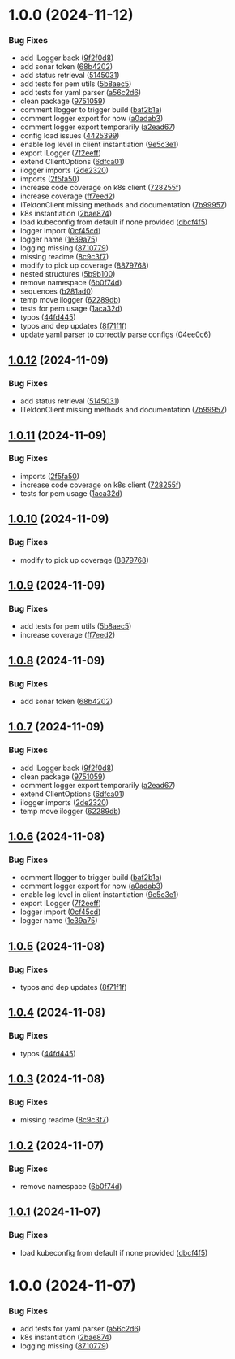 # 1.0.0 (2024-11-12)


### Bug Fixes

* add ILogger back ([9f2f0d8](https://github.com/SailfinIO/tekton/commit/9f2f0d83160725ca21c695e1c605e3126e6d4875))
* add sonar token ([68b4202](https://github.com/SailfinIO/tekton/commit/68b42020fc028b051a3c74970187bf51aa54c116))
* add status retrieval ([5145031](https://github.com/SailfinIO/tekton/commit/51450311ca7b215746fcdcd9cc36efbb4375e81a))
* add tests for pem utils ([5b8aec5](https://github.com/SailfinIO/tekton/commit/5b8aec52b9cbbe93654b879313e676b2cebfef2c))
* add tests for yaml parser ([a56c2d6](https://github.com/SailfinIO/tekton/commit/a56c2d6d252618c9744ff2c3cf6a9a862f38e466))
* clean package ([9751059](https://github.com/SailfinIO/tekton/commit/9751059c64c644599655c4d4b1e35ebd04d147ac))
* comment Ilogger to trigger build ([baf2b1a](https://github.com/SailfinIO/tekton/commit/baf2b1a2a6f052442a0a1472ab9bb3f74f10f6a5))
* comment logger export for now ([a0adab3](https://github.com/SailfinIO/tekton/commit/a0adab3424498dfbdcfdded6cff2a08b2a6ea2bb))
* comment logger export temporarily ([a2ead67](https://github.com/SailfinIO/tekton/commit/a2ead6779c4fa394ffa1dc010f6d45ac28861011))
* config load issues ([4425399](https://github.com/SailfinIO/tekton/commit/4425399634d6d530e1889183aaacb1e4a49a63e1))
* enable log level in client instantiation ([9e5c3e1](https://github.com/SailfinIO/tekton/commit/9e5c3e1bde1eca2f123d3bfe10820edcd260faa8))
* export ILogger ([7f2eeff](https://github.com/SailfinIO/tekton/commit/7f2eeff10725076bf276e47d9e1d6abcad4cd3ae))
* extend ClientOptions ([6dfca01](https://github.com/SailfinIO/tekton/commit/6dfca01a283d2097e9f8c28cc3b2df4dc1de1278))
* ilogger imports ([2de2320](https://github.com/SailfinIO/tekton/commit/2de2320ada7b28d78386d10b190a0b5d3c0f9920))
* imports ([2f5fa50](https://github.com/SailfinIO/tekton/commit/2f5fa50c85c2769e8444fde2401280f92188b8bb))
* increase code coverage on k8s client ([728255f](https://github.com/SailfinIO/tekton/commit/728255ffded32909978ff88b7685cb485f743d69))
* increase coverage ([ff7eed2](https://github.com/SailfinIO/tekton/commit/ff7eed29bc771bb3c06b8b0d69bc6ace97f5eab9))
* ITektonClient missing methods and documentation ([7b99957](https://github.com/SailfinIO/tekton/commit/7b99957e159a1a0a992ed19a6eaad120b0033dfd))
* k8s instantiation ([2bae874](https://github.com/SailfinIO/tekton/commit/2bae8744c0fc8c1b68f41e9a62d70072e5f46299))
* load kubeconfig from default if none provided ([dbcf4f5](https://github.com/SailfinIO/tekton/commit/dbcf4f5c9308345bc00b9a28dd41b6c46133a096))
* logger import ([0cf45cd](https://github.com/SailfinIO/tekton/commit/0cf45cd7038dcfbe777592614b5bf2b19b0328b4))
* logger name ([1e39a75](https://github.com/SailfinIO/tekton/commit/1e39a7530c03a627d23aafe6418b5c6b130e5c5c))
* logging missing ([8710779](https://github.com/SailfinIO/tekton/commit/8710779f095f77f2f6d907f31ef9aa798bc22fbc))
* missing readme ([8c9c3f7](https://github.com/SailfinIO/tekton/commit/8c9c3f7c1f5c4317650e6962fe76332e52ef9a1f))
* modify to pick up coverage ([8879768](https://github.com/SailfinIO/tekton/commit/887976869636c3d5d2cda1eacd223d0299fd4863))
* nested structures ([5b9b100](https://github.com/SailfinIO/tekton/commit/5b9b1003c8f49f88920d408aead01eee08e287be))
* remove namespace ([6b0f74d](https://github.com/SailfinIO/tekton/commit/6b0f74ddbb4f6cf336e4d1b2002b8b974c82973c))
* sequences ([b281ad0](https://github.com/SailfinIO/tekton/commit/b281ad07b6891afbeb7913c3f28418d0d7e7e550))
* temp move ilogger ([62289db](https://github.com/SailfinIO/tekton/commit/62289db777e4f915897a42ca264d772f14934b16))
* tests for pem usage ([1aca32d](https://github.com/SailfinIO/tekton/commit/1aca32db6c8119c5b014354502230fb6903abed1))
* typos ([44fd445](https://github.com/SailfinIO/tekton/commit/44fd445642b240bbcf0f9dc200c829d5eb11a6ab))
* typos and dep updates ([8f71f1f](https://github.com/SailfinIO/tekton/commit/8f71f1f36c9a0cb0c99d0cb038b2e84c6f04b585))
* update yaml parser to correctly parse configs ([04ee0c6](https://github.com/SailfinIO/tekton/commit/04ee0c6307634e0bb2015780bcfc423a6bfe12a6))

## [1.0.12](https://github.com/SailfinIO/tekton/compare/v1.0.11...v1.0.12) (2024-11-09)


### Bug Fixes

* add status retrieval ([5145031](https://github.com/SailfinIO/tekton/commit/51450311ca7b215746fcdcd9cc36efbb4375e81a))
* ITektonClient missing methods and documentation ([7b99957](https://github.com/SailfinIO/tekton/commit/7b99957e159a1a0a992ed19a6eaad120b0033dfd))

## [1.0.11](https://github.com/SailfinIO/tekton/compare/v1.0.10...v1.0.11) (2024-11-09)


### Bug Fixes

* imports ([2f5fa50](https://github.com/SailfinIO/tekton/commit/2f5fa50c85c2769e8444fde2401280f92188b8bb))
* increase code coverage on k8s client ([728255f](https://github.com/SailfinIO/tekton/commit/728255ffded32909978ff88b7685cb485f743d69))
* tests for pem usage ([1aca32d](https://github.com/SailfinIO/tekton/commit/1aca32db6c8119c5b014354502230fb6903abed1))

## [1.0.10](https://github.com/SailfinIO/tekton/compare/v1.0.9...v1.0.10) (2024-11-09)


### Bug Fixes

* modify to pick up coverage ([8879768](https://github.com/SailfinIO/tekton/commit/887976869636c3d5d2cda1eacd223d0299fd4863))

## [1.0.9](https://github.com/SailfinIO/tekton/compare/v1.0.8...v1.0.9) (2024-11-09)


### Bug Fixes

* add tests for pem utils ([5b8aec5](https://github.com/SailfinIO/tekton/commit/5b8aec52b9cbbe93654b879313e676b2cebfef2c))
* increase coverage ([ff7eed2](https://github.com/SailfinIO/tekton/commit/ff7eed29bc771bb3c06b8b0d69bc6ace97f5eab9))

## [1.0.8](https://github.com/SailfinIO/tekton/compare/v1.0.7...v1.0.8) (2024-11-09)


### Bug Fixes

* add sonar token ([68b4202](https://github.com/SailfinIO/tekton/commit/68b42020fc028b051a3c74970187bf51aa54c116))

## [1.0.7](https://github.com/SailfinIO/tekton/compare/v1.0.6...v1.0.7) (2024-11-09)


### Bug Fixes

* add ILogger back ([9f2f0d8](https://github.com/SailfinIO/tekton/commit/9f2f0d83160725ca21c695e1c605e3126e6d4875))
* clean package ([9751059](https://github.com/SailfinIO/tekton/commit/9751059c64c644599655c4d4b1e35ebd04d147ac))
* comment logger export temporarily ([a2ead67](https://github.com/SailfinIO/tekton/commit/a2ead6779c4fa394ffa1dc010f6d45ac28861011))
* extend ClientOptions ([6dfca01](https://github.com/SailfinIO/tekton/commit/6dfca01a283d2097e9f8c28cc3b2df4dc1de1278))
* ilogger imports ([2de2320](https://github.com/SailfinIO/tekton/commit/2de2320ada7b28d78386d10b190a0b5d3c0f9920))
* temp move ilogger ([62289db](https://github.com/SailfinIO/tekton/commit/62289db777e4f915897a42ca264d772f14934b16))

## [1.0.6](https://github.com/SailfinIO/tekton/compare/v1.0.5...v1.0.6) (2024-11-08)


### Bug Fixes

* comment Ilogger to trigger build ([baf2b1a](https://github.com/SailfinIO/tekton/commit/baf2b1a2a6f052442a0a1472ab9bb3f74f10f6a5))
* comment logger export for now ([a0adab3](https://github.com/SailfinIO/tekton/commit/a0adab3424498dfbdcfdded6cff2a08b2a6ea2bb))
* enable log level in client instantiation ([9e5c3e1](https://github.com/SailfinIO/tekton/commit/9e5c3e1bde1eca2f123d3bfe10820edcd260faa8))
* export ILogger ([7f2eeff](https://github.com/SailfinIO/tekton/commit/7f2eeff10725076bf276e47d9e1d6abcad4cd3ae))
* logger import ([0cf45cd](https://github.com/SailfinIO/tekton/commit/0cf45cd7038dcfbe777592614b5bf2b19b0328b4))
* logger name ([1e39a75](https://github.com/SailfinIO/tekton/commit/1e39a7530c03a627d23aafe6418b5c6b130e5c5c))

## [1.0.5](https://github.com/SailfinIO/tekton/compare/v1.0.4...v1.0.5) (2024-11-08)


### Bug Fixes

* typos and dep updates ([8f71f1f](https://github.com/SailfinIO/tekton/commit/8f71f1f36c9a0cb0c99d0cb038b2e84c6f04b585))

## [1.0.4](https://github.com/SailfinIO/tekton/compare/v1.0.3...v1.0.4) (2024-11-08)


### Bug Fixes

* typos ([44fd445](https://github.com/SailfinIO/tekton/commit/44fd445642b240bbcf0f9dc200c829d5eb11a6ab))

## [1.0.3](https://github.com/SailfinIO/tekton/compare/v1.0.2...v1.0.3) (2024-11-08)


### Bug Fixes

* missing readme ([8c9c3f7](https://github.com/SailfinIO/tekton/commit/8c9c3f7c1f5c4317650e6962fe76332e52ef9a1f))

## [1.0.2](https://github.com/SailfinIO/tekton/compare/v1.0.1...v1.0.2) (2024-11-07)


### Bug Fixes

* remove namespace ([6b0f74d](https://github.com/SailfinIO/tekton/commit/6b0f74ddbb4f6cf336e4d1b2002b8b974c82973c))

## [1.0.1](https://github.com/SailfinIO/tekton/compare/v1.0.0...v1.0.1) (2024-11-07)


### Bug Fixes

* load kubeconfig from default if none provided ([dbcf4f5](https://github.com/SailfinIO/tekton/commit/dbcf4f5c9308345bc00b9a28dd41b6c46133a096))

# 1.0.0 (2024-11-07)


### Bug Fixes

* add tests for yaml parser ([a56c2d6](https://github.com/SailfinIO/tekton/commit/a56c2d6d252618c9744ff2c3cf6a9a862f38e466))
* k8s instantiation ([2bae874](https://github.com/SailfinIO/tekton/commit/2bae8744c0fc8c1b68f41e9a62d70072e5f46299))
* logging missing ([8710779](https://github.com/SailfinIO/tekton/commit/8710779f095f77f2f6d907f31ef9aa798bc22fbc))
